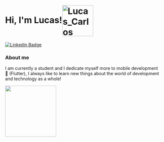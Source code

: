 # Hi, I'm Lucas!<img align="center" src="https://i.ibb.co/FsdhDNz/Emoji.png" alt="Lucas_Carlos" height="100" width="100" />

[![Linkedin Badge](https://img.shields.io/badge/-LinkedIn-blue?style=flat-square&logo=Linkedin&logoColor=white&link=https://www.linkedin.com/in/luccjov/)](https://www.linkedin.com/in/luccjov/)


### About me
I am currently a student and I dedicate myself more to mobile development 📱 (Flutter), I always like to learn new things about the world of development and technology as a whole!


<p align="center">
  <a href="https://github.com/anuraghazra/github-readme-stats">
    <img
      align="left"
      height="165"
      src="https://github-readme-stats.vercel.app/api?username=lucascarlosj&count_private=true&show_icons=true&custom_title=Github%20Status&hide=issues&theme=radical"
    />
  </a>
</p>



